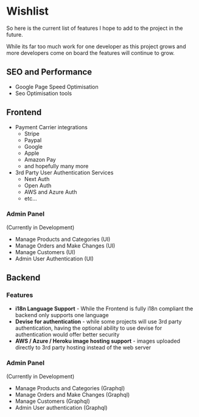 # Wishlist

So here is the current list of features I hope to add to the project in the future.

While its far too much work for one developer as this project grows and more developers come on board the features will continue to grow.

## SEO and Performance

- Google Page Speed Optimisation
- Seo Optimisation tools

## Frontend

- Payment Carrier integrations
	- Stripe
	- Paypal
	- Google
	- Apple
	- Amazon Pay
	- and hopefully many more
- 3rd Party User Authentication Services
	- Next Auth
	- Open Auth
	- AWS and Azure Auth
	- etc...

### Admin Panel

(Currently in Development)

- Manage Products and Categories (UI)
- Manage Orders and Make Changes (UI)
- Manage Customers (UI)
- Admin User Authentication (UI)

## Backend

### Features

- **i18n Language Support** - While the Frontend is fully i18n compliant the backend only supports one language
- **Devise for authentication** - while some projects will use 3rd party authentication, having the optional ability to use devise for authentication would offer better security
- **AWS / Azure / Heroku image hosting support** - images uploaded directly to 3rd party hosting instead of the web server

### Admin Panel

(Currently in Development)

- Manage Products and Categories (Graphql)
- Manage Orders and Make Changes (Graphql)
- Manage Customers (Graphql)
- Admin User authentication (Graphql)